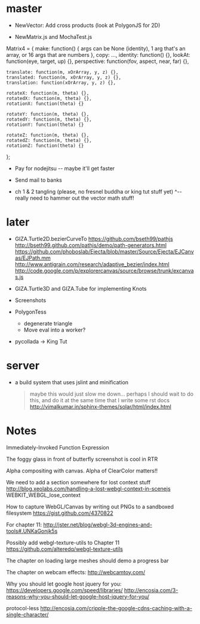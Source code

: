 # master

- NewVector: Add cross products (look at PolygonJS for 2D)

- NewMatrix.js and MochaTest.js

Matrix4 = {
    make: function() { args can be None (identity), 1 arg that's an array, or 16 args that are numbers },
    copy: ...,
    identity: function() {},
    lookAt: function(eye, target, up) {},
    perspective: function(fov, aspect, near, far) {},
    
    translate: function(m, xOrArray, y, z) {},
    translated: function(m, xOrArray, y, z) {},
    translation: function(xOrArray, y, z) {},
    
    rotateX: function(m, theta) {},
    rotatedX: function(m, theta) {},
    rotationX: function(theta) {}

    rotateY: function(m, theta) {},
    rotatedY: function(m, theta) {},
    rotationY: function(theta) {}

    rotateZ: function(m, theta) {},
    rotatedZ: function(m, theta) {},
    rotationZ: function(theta) {}
};

- Pay for nodejitsu -- maybe it'll get faster

- Send mail to banks

- ch 1 & 2 tangling (please, no fresnel buddha or king tut stuff yet)
  ^-- really need to hammer out the vector math stuff!  

# later

- GIZA.Turtle2D.bezierCurveTo
    https://github.com/bseth99/pathjs
    http://bseth99.github.com/pathjs/demo/path-generators.html
    https://github.com/phoboslab/Ejecta/blob/master/Source/Ejecta/EJCanvas/EJPath.mm
    http://www.antigrain.com/research/adaptive_bezier/index.html
    http://code.google.com/p/explorercanvas/source/browse/trunk/excanvas.js

- GIZA.Turtle3D and GIZA.Tube for implementing Knots

- Screenshots

- PolygonTess
  - degenerate triangle
  - Move eval into a worker?
  
- pycollada -> King Tut

# server 

- a build system that uses jslint and minification
  > maybe this would just slow me down...
  > perhaps I should wait to do this, and do it at the same time
    that I write some rst docs
    http://vimalkumar.in/sphinx-themes/solar/html/index.html

# Notes

Immediately-Invoked Function Expression 

The foggy glass in front of butterfly screenshot is cool in RTR

Alpha compositing with canvas.  Alpha of ClearColor matters!!

We need to add a section somewhere for lost context stuff
http://blog.xeolabs.com/handling-a-lost-webgl-context-in-scenejs
WEBKIT_WEBGL_lose_context

How to capture WebGL/Canvas by writing out PNGs to a sandboxed filesystem
https://gist.github.com/4370822

For chapter 11:
http://jster.net/blog/webgl-3d-engines-and-tools#.UNKaGonjk5s

Possibly add webgl-texture-utils to Chapter 11
https://github.com/alteredq/webgl-texture-utils

The chapter on loading large meshes should demo a progress bar

The chapter on webcam effects:
http://webcamtoy.com/

Why you should let google host jquery for you:
https://developers.google.com/speed/libraries/
http://encosia.com/3-reasons-why-you-should-let-google-host-jquery-for-you/

protocol-less
http://encosia.com/cripple-the-google-cdns-caching-with-a-single-character/
